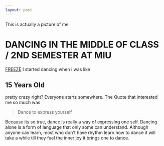 ```yaml
---
layout: post
---
```

This is actually a picture of me 
# DANCING IN THE MIDDLE OF CLASS / 2ND SEMESTER AT MIU
[FREEZE](https://farm8.staticflickr.com/7339/16259195109_fc45f27af6_s.jpg)
I started dancing when i was like
## 15 Years Old
pretty crazy right? Everyone starts somewhere.
The Quote that interested me so much was 
> Dance to express yourself

Because its so true, dance is really a way of expressing one self.
Dancing alone is a form of language that only some can understand.
Although anyone can learn, most who don't have rhythm learn how to dance
it will take a while till they feel the inner joy it brings one to dance.
